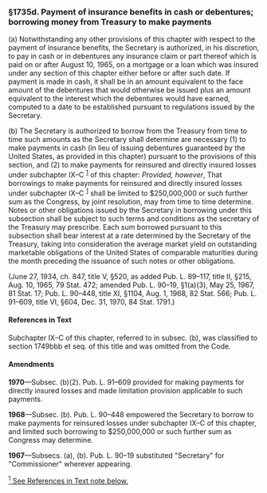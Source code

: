 ### §1735d. Payment of insurance benefits in cash or debentures; borrowing money from Treasury to make payments ###

(a) Notwithstanding any other provisions of this chapter with respect to the payment of insurance benefits, the Secretary is authorized, in his discretion, to pay in cash or in debentures any insurance claim or part thereof which is paid on or after August 10, 1965, on a mortgage or a loan which was insured under any section of this chapter either before or after such date. If payment is made in cash, it shall be in an amount equivalent to the face amount of the debentures that would otherwise be issued plus an amount equivalent to the interest which the debentures would have earned, computed to a date to be established pursuant to regulations issued by the Secretary.

(b) The Secretary is authorized to borrow from the Treasury from time to time such amounts as the Secretary shall determine are necessary (1) to make payments in cash (in lieu of issuing debentures guaranteed by the United States, as provided in this chapter) pursuant to the provisions of this section, and (2) to make payments for reinsured and directly insured losses under subchapter IX–C <sup><a href="#1735d_1_target" name="1735d_1">1</a></sup> of this chapter: *Provided, however*, That borrowings to make payments for reinsured and directly insured losses under subchapter IX–C <sup><a href="#1735d_1_target" name="1735d_1">1</a></sup> shall be limited to $250,000,000 or such further sum as the Congress, by joint resolution, may from time to time determine. Notes or other obligations issued by the Secretary in borrowing under this subsection shall be subject to such terms and conditions as the secretary of the Treasury may prescribe. Each sum borrowed pursuant to this subsection shall bear interest at a rate determined by the Secretary of the Treasury, taking into consideration the average market yield on outstanding marketable obligations of the United States of comparable maturities during the month preceding the issuance of such notes or other obligations.

(June 27, 1934, ch. 847, title V, §520, as added Pub. L. 89–117, title II, §215, Aug. 10, 1965, 79 Stat. 472; amended Pub. L. 90–19, §1(a)(3), May 25, 1967, 81 Stat. 17; Pub. L. 90–448, title XI, §1104, Aug. 1, 1968, 82 Stat. 566; Pub. L. 91–609, title VI, §604, Dec. 31, 1970, 84 Stat. 1791.)

#### References in Text ####

Subchapter IX–C of this chapter, referred to in subsec. (b), was classified to section 1749bbb et seq. of this title and was omitted from the Code.

#### Amendments ####

**1970**—Subsec. (b)(2). Pub. L. 91–609 provided for making payments for directly insured losses and made limitation provision applicable to such payments.

**1968**—Subsec. (b). Pub. L. 90–448 empowered the Secretary to borrow to make payments for reinsured losses under subchapter IX–C of this chapter, and limited such borrowing to $250,000,000 or such further sum as Congress may determine.

**1967**—Subsecs. (a), (b). Pub. L. 90–19 substituted "Secretary" for "Commissioner" wherever appearing.

[<sup>1</sup> See References in Text note below.](#1735d_1)